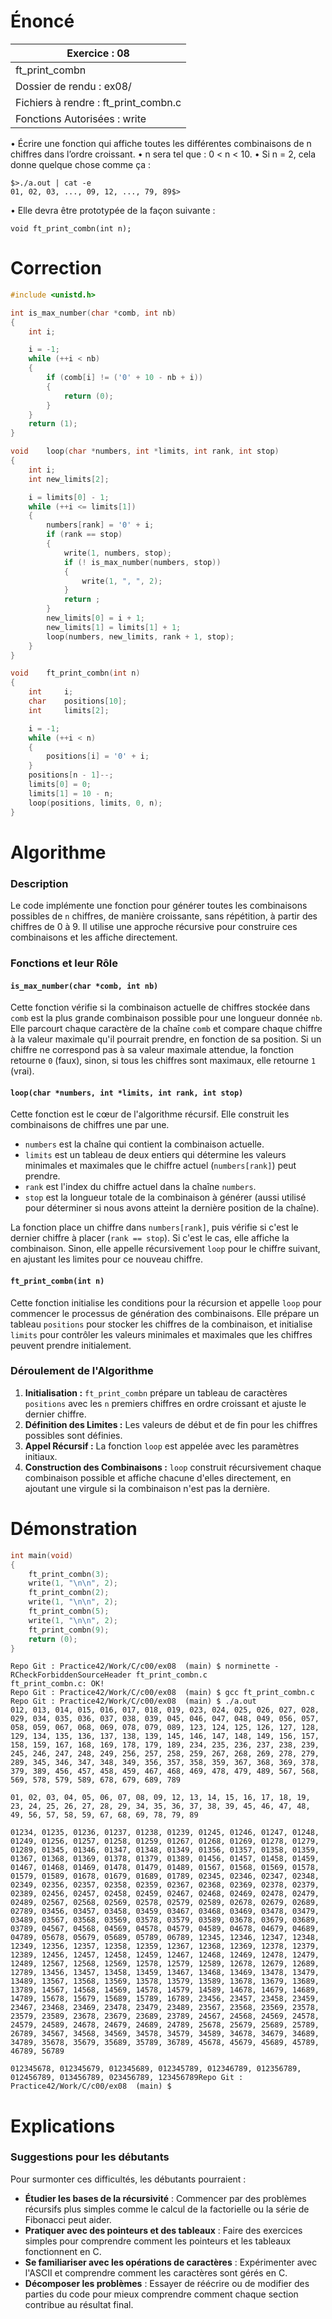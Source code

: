 # Énoncé

| Exercice : 08                        |
| ------------------------------------ |
| ft_print_combn                       |
| Dossier de rendu : ex08/             |
| Fichiers à rendre : ft_print_combn.c |
| Fonctions Autorisées : write         |
• Écrire une fonction qui affiche toutes les différentes combinaisons de n chiffres dans l’ordre croissant.
• n sera tel que : 0 < n < 10.
• Si n = 2, cela donne quelque chose comme ça :
```
$>./a.out | cat -e
01, 02, 03, ..., 09, 12, ..., 79, 89$>
```
• Elle devra être prototypée de la façon suivante :
```
void ft_print_combn(int n);
```
# Correction

```C
#include <unistd.h>

int	is_max_number(char *comb, int nb)
{
	int	i;

	i = -1;
	while (++i < nb)
	{
		if (comb[i] != ('0' + 10 - nb + i))
		{
			return (0);
		}
	}
	return (1);
}

void	loop(char *numbers, int *limits, int rank, int stop)
{
	int	i;
	int	new_limits[2];

	i = limits[0] - 1;
	while (++i <= limits[1])
	{
		numbers[rank] = '0' + i;
		if (rank == stop)
		{
			write(1, numbers, stop);
			if (! is_max_number(numbers, stop))
			{
				write(1, ", ", 2);
			}
			return ;
		}
		new_limits[0] = i + 1;
		new_limits[1] = limits[1] + 1;
		loop(numbers, new_limits, rank + 1, stop);
	}
}

void	ft_print_combn(int n)
{
	int		i;
	char	positions[10];
	int		limits[2];

	i = -1;
	while (++i < n)
	{
		positions[i] = '0' + i;
	}
	positions[n - 1]--;
	limits[0] = 0;
	limits[1] = 10 - n;
	loop(positions, limits, 0, n);
}

```
# Algorithme

### Description
Le code implémente une fonction pour générer toutes les combinaisons possibles de `n` chiffres, de manière croissante, sans répétition, à partir des chiffres de 0 à 9. Il utilise une approche récursive pour construire ces combinaisons et les affiche directement.

### Fonctions et leur Rôle

#### `is_max_number(char *comb, int nb)`
Cette fonction vérifie si la combinaison actuelle de chiffres stockée dans `comb` est la plus grande combinaison possible pour une longueur donnée `nb`. Elle parcourt chaque caractère de la chaîne `comb` et compare chaque chiffre à la valeur maximale qu'il pourrait prendre, en fonction de sa position. Si un chiffre ne correspond pas à sa valeur maximale attendue, la fonction retourne `0` (faux), sinon, si tous les chiffres sont maximaux, elle retourne `1` (vrai).

#### `loop(char *numbers, int *limits, int rank, int stop)`
Cette fonction est le cœur de l'algorithme récursif. Elle construit les combinaisons de chiffres une par une.

- `numbers` est la chaîne qui contient la combinaison actuelle.
- `limits` est un tableau de deux entiers qui détermine les valeurs minimales et maximales que le chiffre actuel (`numbers[rank]`) peut prendre.
- `rank` est l'index du chiffre actuel dans la chaîne `numbers`.
- `stop` est la longueur totale de la combinaison à générer (aussi utilisé pour déterminer si nous avons atteint la dernière position de la chaîne).

La fonction place un chiffre dans `numbers[rank]`, puis vérifie si c'est le dernier chiffre à placer (`rank == stop`). Si c'est le cas, elle affiche la combinaison. Sinon, elle appelle récursivement `loop` pour le chiffre suivant, en ajustant les limites pour ce nouveau chiffre.

#### `ft_print_combn(int n)`
Cette fonction initialise les conditions pour la récursion et appelle `loop` pour commencer le processus de génération des combinaisons. Elle prépare un tableau `positions` pour stocker les chiffres de la combinaison, et initialise `limits` pour contrôler les valeurs minimales et maximales que les chiffres peuvent prendre initialement.

### Déroulement de l'Algorithme
1. **Initialisation :** `ft_print_combn` prépare un tableau de caractères `positions` avec les `n` premiers chiffres en ordre croissant et ajuste le dernier chiffre.
2. **Définition des Limites :** Les valeurs de début et de fin pour les chiffres possibles sont définies.
3. **Appel Récursif :** La fonction `loop` est appelée avec les paramètres initiaux.
4. **Construction des Combinaisons :** `loop` construit récursivement chaque combinaison possible et affiche chacune d'elles directement, en ajoutant une virgule si la combinaison n'est pas la dernière.

# Démonstration

```C
int	main(void)
{
	ft_print_combn(3);
	write(1, "\n\n", 2);
	ft_print_combn(2);
	write(1, "\n\n", 2);
	ft_print_combn(5);
	write(1, "\n\n", 2);
	ft_print_combn(9);
	return (0);
}
```

```
Repo Git : Practice42/Work/C/c00/ex08  (main) $ norminette -RCheckForbiddenSourceHeader ft_print_combn.c 
ft_print_combn.c: OK!
Repo Git : Practice42/Work/C/c00/ex08  (main) $ gcc ft_print_combn.c
Repo Git : Practice42/Work/C/c00/ex08  (main) $ ./a.out
012, 013, 014, 015, 016, 017, 018, 019, 023, 024, 025, 026, 027, 028, 029, 034, 035, 036, 037, 038, 039, 045, 046, 047, 048, 049, 056, 057, 058, 059, 067, 068, 069, 078, 079, 089, 123, 124, 125, 126, 127, 128, 129, 134, 135, 136, 137, 138, 139, 145, 146, 147, 148, 149, 156, 157, 158, 159, 167, 168, 169, 178, 179, 189, 234, 235, 236, 237, 238, 239, 245, 246, 247, 248, 249, 256, 257, 258, 259, 267, 268, 269, 278, 279, 289, 345, 346, 347, 348, 349, 356, 357, 358, 359, 367, 368, 369, 378, 379, 389, 456, 457, 458, 459, 467, 468, 469, 478, 479, 489, 567, 568, 569, 578, 579, 589, 678, 679, 689, 789

01, 02, 03, 04, 05, 06, 07, 08, 09, 12, 13, 14, 15, 16, 17, 18, 19, 23, 24, 25, 26, 27, 28, 29, 34, 35, 36, 37, 38, 39, 45, 46, 47, 48, 49, 56, 57, 58, 59, 67, 68, 69, 78, 79, 89

01234, 01235, 01236, 01237, 01238, 01239, 01245, 01246, 01247, 01248, 01249, 01256, 01257, 01258, 01259, 01267, 01268, 01269, 01278, 01279, 01289, 01345, 01346, 01347, 01348, 01349, 01356, 01357, 01358, 01359, 01367, 01368, 01369, 01378, 01379, 01389, 01456, 01457, 01458, 01459, 01467, 01468, 01469, 01478, 01479, 01489, 01567, 01568, 01569, 01578, 01579, 01589, 01678, 01679, 01689, 01789, 02345, 02346, 02347, 02348, 02349, 02356, 02357, 02358, 02359, 02367, 02368, 02369, 02378, 02379, 02389, 02456, 02457, 02458, 02459, 02467, 02468, 02469, 02478, 02479, 02489, 02567, 02568, 02569, 02578, 02579, 02589, 02678, 02679, 02689, 02789, 03456, 03457, 03458, 03459, 03467, 03468, 03469, 03478, 03479, 03489, 03567, 03568, 03569, 03578, 03579, 03589, 03678, 03679, 03689, 03789, 04567, 04568, 04569, 04578, 04579, 04589, 04678, 04679, 04689, 04789, 05678, 05679, 05689, 05789, 06789, 12345, 12346, 12347, 12348, 12349, 12356, 12357, 12358, 12359, 12367, 12368, 12369, 12378, 12379, 12389, 12456, 12457, 12458, 12459, 12467, 12468, 12469, 12478, 12479, 12489, 12567, 12568, 12569, 12578, 12579, 12589, 12678, 12679, 12689, 12789, 13456, 13457, 13458, 13459, 13467, 13468, 13469, 13478, 13479, 13489, 13567, 13568, 13569, 13578, 13579, 13589, 13678, 13679, 13689, 13789, 14567, 14568, 14569, 14578, 14579, 14589, 14678, 14679, 14689, 14789, 15678, 15679, 15689, 15789, 16789, 23456, 23457, 23458, 23459, 23467, 23468, 23469, 23478, 23479, 23489, 23567, 23568, 23569, 23578, 23579, 23589, 23678, 23679, 23689, 23789, 24567, 24568, 24569, 24578, 24579, 24589, 24678, 24679, 24689, 24789, 25678, 25679, 25689, 25789, 26789, 34567, 34568, 34569, 34578, 34579, 34589, 34678, 34679, 34689, 34789, 35678, 35679, 35689, 35789, 36789, 45678, 45679, 45689, 45789, 46789, 56789

012345678, 012345679, 012345689, 012345789, 012346789, 012356789, 012456789, 013456789, 023456789, 123456789Repo Git : Practice42/Work/C/c00/ex08  (main) $ 
```

# Explications

### Suggestions pour les débutants

Pour surmonter ces difficultés, les débutants pourraient :

- **Étudier les bases de la récursivité** : Commencer par des problèmes récursifs plus simples comme le calcul de la factorielle ou la série de Fibonacci peut aider.
- **Pratiquer avec des pointeurs et des tableaux** : Faire des exercices simples pour comprendre comment les pointeurs et les tableaux fonctionnent en C.
- **Se familiariser avec les opérations de caractères** : Expérimenter avec l'ASCII et comprendre comment les caractères sont gérés en C.
- **Décomposer les problèmes** : Essayer de réécrire ou de modifier des parties du code pour mieux comprendre comment chaque section contribue au résultat final.